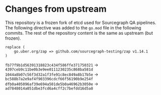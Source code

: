# Changes from upstream

This repository is a frozen fork of etcd used for Sourcegraph QA pipelines. The following directive was added to the `go.mod` file in the following commits. The rest of the repository content is the same as upstream (but frozen).

```
replace (
    go.uber.org/zap => github.com/sourcegraph-testing/zap v1.14.1
)
```

`fb77f9b1d56391318823c434f586ffe371750321` -> `4397ceb9c11be0b3e9ee0111230235c868ba581d`
`1044a8b07c56f3d32a1f3fe91c8ec849a8b17b5e` -> `bc588b7a2e9af4f903396cdcf66f56190b9e254f`
`dfb0a405096af39e694a501de5b0a46962b3050e` -> `ad7848014a051dbe3fcd6a4cff2c7befdd16d5a8`
